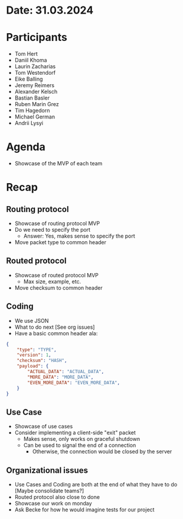 # Date: 31.03.2024

# Participants
- Tom Hert
- Daniil Khoma
- Laurin Zacharias
- Tom Westendorf
- Eike Balling
- Jeremy Reimers
- Alexander Kelsch
- Bastian Basler
- Ruben Marin Grez
- Tim Hagedorn
- Michael German
- Andrii Lysyi

# Agenda

- Showcase of the MVP of each team

# Recap

## Routing protocol

- Showcase of routing protocol MVP
- Do we need to specify the port
  - Answer: Yes, makes sense to specify the port
- Move packet type to common header


## Routed protocol

- Showcase of routed protocol MVP
  - Max size, example, etc.
- Move checksum to common header

## Coding

- We use JSON
- What to do next [See org issues]
- Have a basic common header ala:
```json
{
    "type": "TYPE",
    "version": 1,
    "checksum": "HASH",
    "payload": {
        "ACTUAL_DATA": "ACTUAL_DATA",
        "MORE_DATA": "MORE_DATA",
        "EVEN_MORE_DATA": "EVEN_MORE_DATA",
    }
}
```

## Use Case

- Showcase of use cases
- Consider implementing a client-side "exit" packet
    - Makes sense, only works on graceful shutdown
    - Can be used to signal the end of a connection
        - Otherwise, the connection would be closed by the server


## Organizational issues

- Use Cases and Coding are both at the end of what they have to do [Maybe consolidate teams?]
- Routed protocol also close to done
- Showcase our work on monday
- Ask Becke for how he would imagine tests for our project